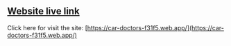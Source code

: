 
## [Website live link](https://car-doctors-f31f5.web.app/)

Click here for visit the site: [https://car-doctors-f31f5.web.app/](https://car-doctors-f31f5.web.app/)